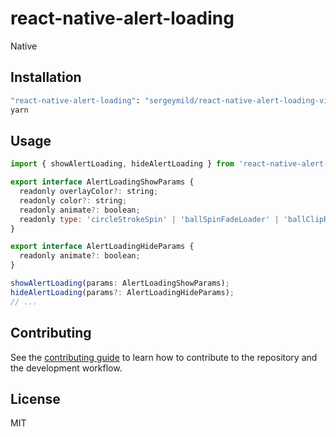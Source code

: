 # react-native-alert-loading

Native

## Installation

```sh
"react-native-alert-loading": "sergeymild/react-native-alert-loading-view#0.2.6"
yarn
```

## Usage

```js
import { showAlertLoading, hideAlertLoading } from 'react-native-alert-loading';

export interface AlertLoadingShowParams {
  readonly overlayColor?: string;
  readonly color?: string;
  readonly animate?: boolean;
  readonly type: 'circleStrokeSpin' | 'ballSpinFadeLoader' | 'ballClipRotate';
}

export interface AlertLoadingHideParams {
  readonly animate?: boolean;
}

showAlertLoading(params: AlertLoadingShowParams);
hideAlertLoading(params?: AlertLoadingHideParams);
// ...
```

## Contributing

See the [contributing guide](CONTRIBUTING.md) to learn how to contribute to the repository and the development workflow.

## License

MIT
